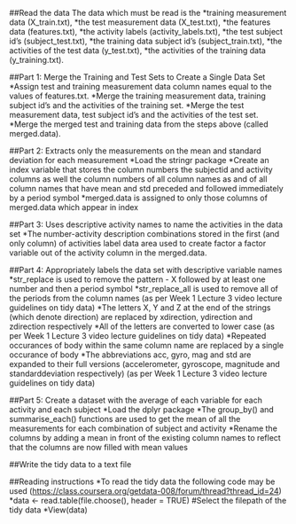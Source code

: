 ﻿##Read the data
The data which must be read is the 
*training measurement data (X_train.txt), 
*the test measurement data (X_test.txt), 
*the features data (features.txt), 
*the activity labels (activity_labels.txt), 
*the test subject id’s (subject_test.txt), 
*the training data subject id’s (subject_train.txt), 
*the activities of the test data (y_test.txt),
*the activities of the training data (y_training.txt).

##Part 1: Merge the Training and Test Sets to Create a Single Data Set
*Assign test and training measurement data column names equal to the values of features.txt.
*Merge the training measurement data, training subject id’s and the activities of the training set.
*Merge the test measurement data, test subject id’s and the activities of the test set.
*Merge the merged test and training data from the steps above (called merged.data).

##Part 2: Extracts only the measurements on the mean and standard deviation for each measurement
*Load the stringr package
*Create an index variable that stores the column numbers the subjectid and activity columns as well the column numbers of all column names as  and of all column names that have mean and std preceded and followed immediately by a period symbol 
*merged.data is assigned to only those columns of merged.data which appear in index

##Part 3: Uses descriptive activity names to name the activities in the data set
*The number-activity description combinations stored in the first (and only column) of activities label data area used to create factor a factor variable out of the activity column in the merged.data.


##Part 4: Appropriately labels the data set with descriptive variable names
*str_replace is used to remove the pattern  -  X followed by at least one number and then a period symbol
*str_replace_all is used to remove all of the periods from the column names (as per Week 1 Lecture 3 video lecture guidelines on tidy data)
*The letters X, Y and Z at the end of the strings (which denote direction) are replaced by xdirection, ydirection and zdirection respectively
*All of the letters are converted to lower case (as per Week 1 Lecture 3 video lecture guidelines on tidy data)
*Repeated occurances of body within the same column name are replaced by a single occurance of body
*The abbreviations acc, gyro, mag and std are expanded to their full versions (accelerometer, gyroscope, magnitude and standarddeviation respectively) (as per Week 1 Lecture 3 video lecture guidelines on tidy data)

##Part 5: Create a dataset with the average of each variable for each activity and each subject
*Load the dplyr package
*The group_by() and summarise_each() functions are used to get the mean of all the measurements for each combination of subject and activity
*Rename the columns by adding a mean in front of the existing column names to reflect that the columns are now filled with mean values

##Write the tidy data to a text file

##Reading instructions
*To read the tidy data the following code may be used (https://class.coursera.org/getdata-008/forum/thread?thread_id=24)
*data <- read.table(file.choose(), header = TRUE) #Select the filepath of the tidy data
*View(data)
